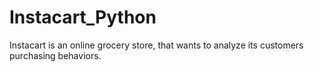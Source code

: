 # Instacart_Python
Instacart is an online grocery store, that wants to analyze its customers purchasing behaviors. 
